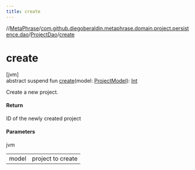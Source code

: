 ```yaml
---
title: create
---
```

//[MetaPhrase](../../../index.html)/[com.github.diegoberaldin.metaphrase.domain.project.persistence.dao](../index.html)/[ProjectDao](index.html)/[create](create.html)



# create



[jvm]\
abstract suspend fun [create](create.html)(model: [ProjectModel](../../com.github.diegoberaldin.metaphrase.domain.project.data/-project-model/index.html)): [Int](https://kotlinlang.org/api/latest/jvm/stdlib/kotlin/-int/index.html)



Create a new project.



#### Return



ID of the newly created project



#### Parameters


jvm

| | |
|---|---|
| model | project to create |





